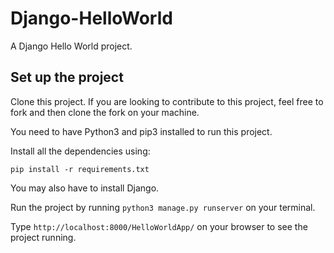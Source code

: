 # Django-HelloWorld

A Django Hello World project.

## Set up the project

Clone this project. If you are looking to contribute to this project, feel free to fork and then clone the fork on your machine.

You need to have Python3 and pip3 installed to run this project.

Install all the dependencies using:

`pip install -r requirements.txt`

You may also have to install Django.

Run the project by running `python3 manage.py runserver` on your terminal.

Type `http://localhost:8000/HelloWorldApp/` on your browser to see the project running.